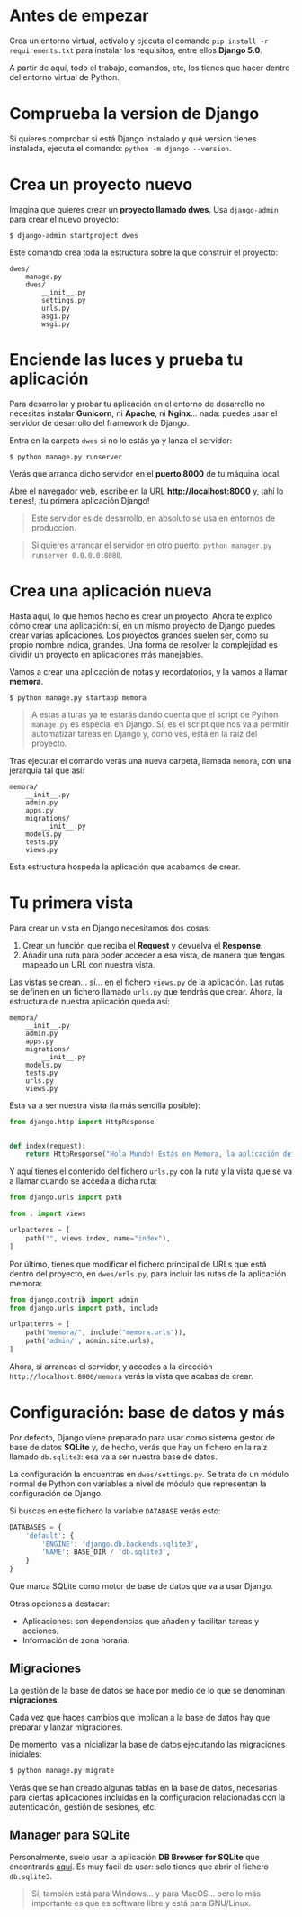 # Antes de empezar
Crea un entorno virtual, actívalo y ejecuta el comando `pip install -r requirements.txt` para instalar los requisitos, entre ellos **Django 5.0**.

A partir de aquí, todo el trabajo, comandos, etc, los tienes que hacer dentro del entorno virtual de Python.

# Comprueba la version de Django
Si quieres comprobar si está Django instalado y qué version tienes instalada, ejecuta el comando: `python -m django --version`.

# Crea un proyecto nuevo
Imagina que quieres crear un **proyecto llamado dwes**. Usa `django-admin` para crear el nuevo proyecto:

``` shell
$ django-admin startproject dwes
```

Este comando crea toda la estructura sobre la que construir el proyecto:

``` shell
dwes/
    manage.py
    dwes/
        __init__.py
        settings.py
        urls.py
        asgi.py
        wsgi.py
```

# Enciende las luces y prueba tu aplicación
Para desarrollar y probar tu aplicación en el entorno de desarrollo no necesitas instalar **Gunicorn**, ni **Apache**, ni **Nginx**... nada: puedes usar el servidor de desarrollo del framework de Django.

Entra en la carpeta `dwes` si no lo estás ya y lanza el servidor:

``` shell
$ python manage.py runserver
```

Verás que arranca dicho servidor en el **puerto 8000** de tu máquina local.

Abre el navegador web, escribe en la URL **http://localhost:8000** y, ¡ahí lo tienes!, ¡tu primera aplicación Django!

> Este servidor es de desarrollo, en absoluto se usa en entornos de producción.

> Si quieres arrancar el servidor en otro puerto: `python manager.py runserver 0.0.0.0:8080`.

# Crea una aplicación nueva
Hasta aquí, lo que hemos hecho es crear un proyecto. Ahora te explico cómo crear una aplicación: sí, en un mismo proyecto de Django puedes crear varias aplicaciones. Los proyectos grandes suelen ser, como su propio nombre indica, grandes. Una forma de resolver la complejidad es dividir un proyecto en aplicaciones más manejables.

Vamos a crear una aplicación de notas y recordatorios, y la vamos a llamar **memora**.

``` shell
$ python manage.py startapp memora
```

> A estas alturas ya te estarás dando cuenta que el script de Python `manage.py` es especial en Django. Sí, es el script que nos va a permitir automatizar tareas en Django y, como ves, está en la raíz del proyecto.

Tras ejecutar el comando verás una nueva carpeta, llamada `memora`, con una jerarquía tal que así:

``` shell
memora/
    __init__.py
    admin.py
    apps.py
    migrations/
        __init__.py
    models.py
    tests.py
    views.py
```

Esta estructura hospeda la aplicación que acabamos de crear.

# Tu primera vista
Para crear un vista en Django necesitamos dos cosas:

1. Crear un función que reciba el **Request** y devuelva el **Response**.
2. Añadir una ruta para poder acceder a esa vista, de manera que tengas mapeado un URL con nuestra vista.

Las vistas se crean... sí... en el fichero `views.py` de la aplicación. Las rutas se definen en un fichero llamado `urls.py` que tendrás que crear. Ahora, la estructura de nuestra aplicación queda así:

``` shell
memora/
    __init__.py
    admin.py
    apps.py
    migrations/
        __init__.py
    models.py
    tests.py
	urls.py
    views.py
```

Esta va a ser nuestra vista (la más sencilla posible):

``` python
from django.http import HttpResponse


def index(request):
    return HttpResponse("Hola Mundo! Estás en Memora, la aplicación definitiva.")
```

Y aquí tienes el contenido del fichero `urls.py` con la ruta y la vista que se va a llamar cuando se acceda a dicha ruta:

``` python
from django.urls import path

from . import views

urlpatterns = [
    path("", views.index, name="index"),
]
```

Por último, tienes que modificar el fichero principal de URLs que está dentro del proyecto, en `dwes/urls.py`, para incluir las rutas de la aplicación memora:

``` python
from django.contrib import admin
from django.urls import path, include

urlpatterns = [
    path("memora/", include("memora.urls")),
    path('admin/', admin.site.urls),
]
```

Ahora, si arrancas el servidor, y accedes a la dirección `http://localhost:8000/memora` verás la vista que acabas de crear.

# Configuración: base de datos y más
Por defecto, Django viene preparado para usar como sistema gestor de base de datos **SQLite** y, de hecho, verás que hay un fichero en la raíz llamado `db.sqlite3`: esa va a ser nuestra base de datos.

La configuración la encuentras en `dwes/settings.py`. Se trata de un módulo normal de Python con variables a nivel de módulo que representan la configuración de Django.

Si buscas en este fichero la variable `DATABASE` verás esto:

``` python
DATABASES = {
    'default': {
        'ENGINE': 'django.db.backends.sqlite3',
        'NAME': BASE_DIR / 'db.sqlite3',
    }
}
```

Que marca SQLite como motor de base de datos que va a usar Django.

Otras opciones a destacar:

- Aplicaciones: son dependencias que añaden y facilitan tareas y acciones.
- Información de zona horaria.

## Migraciones
La gestión de la base de datos se hace por medio de lo que se denominan **migraciones**.

Cada vez que haces cambios que implican a la base de datos hay que preparar y lanzar migraciones.

De momento, vas a inicializar la base de datos ejecutando las migraciones iniciales:

``` python
$ python manage.py migrate
```

Verás que se han creado algunas tablas en la base de datos, necesarias para ciertas aplicaciones incluidas en la configuracion relacionadas con la autenticación, gestión de sesiones, etc.

## Manager para SQLite
Personalmente, suelo usar la aplicación **DB Browser for SQLite** que encontrarás [aquí](https://sqlitebrowser.org/). Es muy fácil de usar: solo tienes que abrir el fichero `db.sqlite3`.

> Sí, también está para Windows... y para MacOS... pero lo más importante es que es software libre y está para GNU/Linux.


